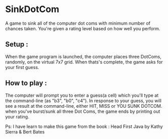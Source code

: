 # SinkDotCom
A game to sink all of the computer dot coms with minimum number of chances taken. You're given a rating level based on how well you perform.
## Setup : ## 
When the game program is launched, the computer places three DotComs, randomly, on the virtual 7x7 grid. When thats's complete, the game asks for your first guess.
## How to play : ##
The computer will prompt you to enter a guess(a cell) which you'll type at the command-line (as "b3", "b0", "c4"). In response to your guess, you will see a result at the command-line, either HIT, MISS or YOU SUNK DOTCOM. when you've burst/sunk all three Dot Coms, the game ends by printing out your rating.

Ps: I have learn to make this game from the book : Head First Java by Kathy Sierra & Bert Bates
